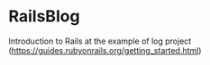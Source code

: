 # RailsBlog
Introduction to Rails at the example of log project  (https://guides.rubyonrails.org/getting_started.html)
